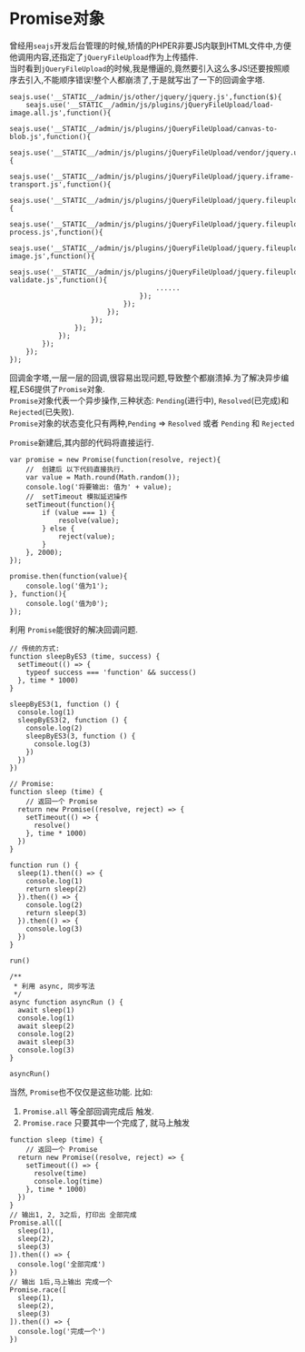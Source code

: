 # Promise对象
曾经用`seajs`开发后台管理的时候,矫情的PHPER非要JS内联到HTML文件中,方便他调用内容,还指定了`jQueryFileUpload`作为上传插件.  
当时看到`jQueryFileUpload`的时候,我是懵逼的,竟然要引入这么多JS!还要按照顺序去引入,不能顺序错误!整个人都崩溃了,于是就写出了一下的回调金字塔.
```
seajs.use('__STATIC__/admin/js/other/jquery/jquery.js',function($){
	seajs.use('__STATIC__/admin/js/plugins/jQueryFileUpload/load-image.all.js',function(){
		seajs.use('__STATIC__/admin/js/plugins/jQueryFileUpload/canvas-to-blob.js',function(){
			seajs.use('__STATIC__/admin/js/plugins/jQueryFileUpload/vendor/jquery.ui.widget.js',function(){
				seajs.use('__STATIC__/admin/js/plugins/jQueryFileUpload/jquery.iframe-transport.js',function(){
					seajs.use('__STATIC__/admin/js/plugins/jQueryFileUpload/jquery.fileupload.js',function(){
						seajs.use('__STATIC__/admin/js/plugins/jQueryFileUpload/jquery.fileupload-process.js',function(){
							seajs.use('__STATIC__/admin/js/plugins/jQueryFileUpload/jquery.fileupload-image.js',function(){
								seajs.use('__STATIC__/admin/js/plugins/jQueryFileUpload/jquery.fileupload-validate.js',function(){
									......
								});
							});
						});
					});
				});
			});
		});
	});
});

```
回调金字塔,一层一层的回调,很容易出现问题,导致整个都崩溃掉.为了解决异步编程,ES6提供了`Promise`对象.  
`Promise`对象代表一个异步操作,三种状态: `Pending`(进行中), `Resolved`(已完成)和 `Rejected`(已失败).  
`Promise`对象的状态变化只有两种,`Pending` => `Resolved` 或者 `Pending` 和 `Rejected`  

`Promise`新建后,其内部的代码将直接运行.

```
var promise = new Promise(function(resolve, reject){
	//	创建后 以下代码直接执行.
	var value = Math.round(Math.random());
	console.log('将要输出: 值为' + value);
	//	setTimeout 模拟延迟操作
	setTimeout(function(){
		if (value === 1) {
			resolve(value);
		} else {
			reject(value);
		}
	}, 2000);
});

promise.then(function(value){
	console.log('值为1');
}, function(){
	console.log('值为0');
});
```

利用 `Promise`能很好的解决回调问题. 
```
// 传统的方式:
function sleepByES3 (time, success) {
  setTimeout(() => {
    typeof success === 'function' && success()
  }, time * 1000)
}

sleepByES3(1, function () {
  console.log(1)
  sleepByES3(2, function () {
    console.log(2)
    sleepByES3(3, function () {
      console.log(3)
    })
  })
})

// Promise:
function sleep (time) {
	// 返回一个 Promise
  return new Promise((resolve, reject) => {
    setTimeout(() => {
      resolve()
    }, time * 1000)
  })
}

function run () {
  sleep(1).then(() => {
    console.log(1)
    return sleep(2)
  }).then(() => {
    console.log(2)
    return sleep(3)
  }).then(() => {
    console.log(3)
  })
}

run()

/**
 * 利用 async, 同步写法
 */
async function asyncRun () {
  await sleep(1)
  console.log(1)
  await sleep(2)
  console.log(2)
  await sleep(3)
  console.log(3)
}

asyncRun()

```

当然, `Promise`也不仅仅是这些功能. 比如:
1. `Promise.all` 等全部回调完成后 触发.
2. `Promise.race` 只要其中一个完成了, 就马上触发

```
function sleep (time) {
	// 返回一个 Promise
  return new Promise((resolve, reject) => {
    setTimeout(() => {
      resolve(time)
      console.log(time)
    }, time * 1000)
  })
}
// 输出1, 2, 3之后, 打印出 全部完成
Promise.all([
  sleep(1),
  sleep(2),
  sleep(3)
]).then(() => {
  console.log('全部完成')
})
// 输出 1后,马上输出 完成一个
Promise.race([
  sleep(1),
  sleep(2),
  sleep(3)
]).then(() => {
  console.log('完成一个')
})
```